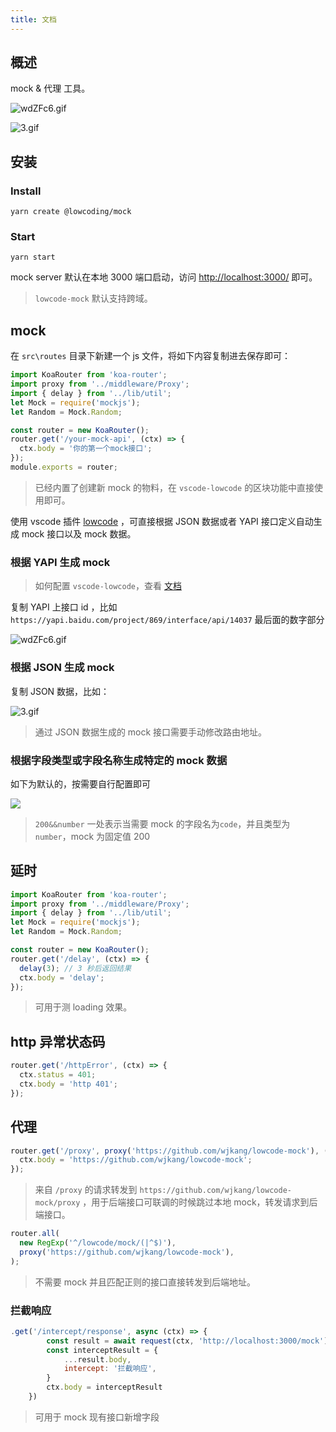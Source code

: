 ```yaml
---
title: 文档
---
```


## 概述

mock & 代理 工具。

![wdZFc6.gif](https://s1.ax1x.com/2020/09/12/wdZFc6.gif)

![3.gif](https://i.loli.net/2020/09/12/BC3vZwXaG1YqOl6.gif)

## 安装

### Install

`yarn create @lowcoding/mock`

### Start

`yarn start`

mock server 默认在本地 3000 端口启动，访问 [http://localhost:3000/](http://localhost:3000/) 即可。

> `lowcode-mock` 默认支持跨域。

## mock

在 `src\routes` 目录下新建一个 js 文件，将如下内容复制进去保存即可：

```js
import KoaRouter from 'koa-router';
import proxy from '../middleware/Proxy';
import { delay } from '../lib/util';
let Mock = require('mockjs');
let Random = Mock.Random;

const router = new KoaRouter();
router.get('/your-mock-api', (ctx) => {
  ctx.body = '你的第一个mock接口';
});
module.exports = router;
```

> 已经内置了创建新 mock 的物料，在 `vscode-lowcode` 的区块功能中直接使用即可。

使用 vscode 插件 [lowcode](https://marketplace.visualstudio.com/items?itemName=wjkang.lowcode) ，可直接根据 JSON 数据或者 YAPI 接口定义自动生成 mock 接口以及 mock 数据。

### 根据 YAPI 生成 mock

> 如何配置 `vscode-lowcode`，查看 [文档](https://lowcoding.gitee.io/lowcode-vscode/config.html)

复制 YAPI 上接口 id ，比如 `https://yapi.baidu.com/project/869/interface/api/14037` 最后面的数字部分

![wdZFc6.gif](https://s1.ax1x.com/2020/09/12/wdZFc6.gif)

### 根据 JSON 生成 mock

复制 JSON 数据，比如：

![3.gif](https://i.loli.net/2020/09/12/BC3vZwXaG1YqOl6.gif)

> 通过 JSON 数据生成的 mock 接口需要手动修改路由地址。

### 根据字段类型或字段名称生成特定的 mock 数据

如下为默认的，按需要自行配置即可

![](https://gitee.com/img-host/img-host/raw/master//2020/11/12/1605111557350.png)

> `200&&number` 一处表示当需要 mock 的字段名为`code`，并且类型为`number`，mock 为固定值 200

## 延时

```js
import KoaRouter from 'koa-router';
import proxy from '../middleware/Proxy';
import { delay } from '../lib/util';
let Mock = require('mockjs');
let Random = Mock.Random;

const router = new KoaRouter();
router.get('/delay', (ctx) => {
  delay(3); // 3 秒后返回结果
  ctx.body = 'delay';
});
```

> 可用于测 loading 效果。

## http 异常状态码

```js
router.get('/httpError', (ctx) => {
  ctx.status = 401;
  ctx.body = 'http 401';
});
```

## 代理

```js
router.get('/proxy', proxy('https://github.com/wjkang/lowcode-mock'), (ctx) => {
  ctx.body = 'https://github.com/wjkang/lowcode-mock';
});
```

> 来自 `/proxy` 的请求转发到 `https://github.com/wjkang/lowcode-mock/proxy` ，用于后端接口可联调的时候跳过本地 mock，转发请求到后端接口。

```js
router.all(
  new RegExp('^/lowcode/mock/(|^$)'),
  proxy('https://github.com/wjkang/lowcode-mock'),
);
```

> 不需要 mock 并且匹配正则的接口直接转发到后端地址。

### 拦截响应

```js
.get('/intercept/response', async (ctx) => {
		const result = await request(ctx, 'http://localhost:3000/mock')
		const interceptResult = {
			...result.body,
			intercept: '拦截响应',
		}
		ctx.body = interceptResult
	})
```

> 可用于 mock 现有接口新增字段
